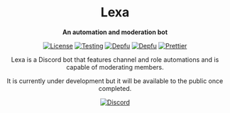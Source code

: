 <div align="center">
  
  # Lexa
  
  **An automation and moderation bot**
  
  [![License](https://img.shields.io/github/license/JKLorenzo/QG)](https://github.com/JKLorenzo/QG/LICENSE.md)
  [![Testing](https://github.com/JKLorenzo/Quarantine-Gaming/workflows/Testing/badge.svg)](https://github.com/JKLorenzo/Quarantine-Gaming/actions)
  [![Depfu](https://badges.depfu.com/badges/10a2b397579dcfc1b15b4327c12a9bdd/status.svg)](https://depfu.com)
  [![Depfu](https://badges.depfu.com/badges/10a2b397579dcfc1b15b4327c12a9bdd/count.svg)](https://depfu.com/github/JKLorenzo/QG?project_id=29783)
  [![Prettier](https://img.shields.io/badge/code_style-prettier-ff69b4.svg?style=flat-square)](https://github.com/prettier/prettier)
  
  Lexa is a Discord bot that features channel and role automations and is capable of moderating members.
  
  It is currently under development but it will be available to the public once completed.
  
  [![Discord](https://discord.com/api/guilds/867716791231971329/embed.png?style=banner2)](https://discord.gg/upMKkmfsDZ)
  
</div>
